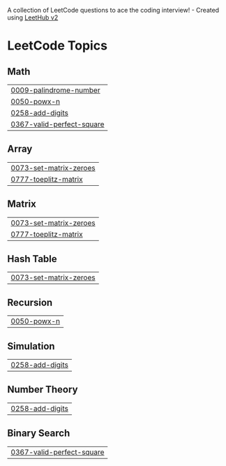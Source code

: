 A collection of LeetCode questions to ace the coding interview! - Created using [LeetHub v2](https://github.com/arunbhardwaj/LeetHub-2.0)
<!---LeetCode Topics Start-->
# LeetCode Topics
## Math
|  |
| ------- |
| [0009-palindrome-number](https://github.com/sarthakkasliwal/Leetcode/tree/master/0009-palindrome-number) |
| [0050-powx-n](https://github.com/sarthakkasliwal/Leetcode/tree/master/0050-powx-n) |
| [0258-add-digits](https://github.com/sarthakkasliwal/Leetcode/tree/master/0258-add-digits) |
| [0367-valid-perfect-square](https://github.com/sarthakkasliwal/Leetcode/tree/master/0367-valid-perfect-square) |
## Array
|  |
| ------- |
| [0073-set-matrix-zeroes](https://github.com/sarthakkasliwal/Leetcode/tree/master/0073-set-matrix-zeroes) |
| [0777-toeplitz-matrix](https://github.com/sarthakkasliwal/Leetcode/tree/master/0777-toeplitz-matrix) |
## Matrix
|  |
| ------- |
| [0073-set-matrix-zeroes](https://github.com/sarthakkasliwal/Leetcode/tree/master/0073-set-matrix-zeroes) |
| [0777-toeplitz-matrix](https://github.com/sarthakkasliwal/Leetcode/tree/master/0777-toeplitz-matrix) |
## Hash Table
|  |
| ------- |
| [0073-set-matrix-zeroes](https://github.com/sarthakkasliwal/Leetcode/tree/master/0073-set-matrix-zeroes) |
## Recursion
|  |
| ------- |
| [0050-powx-n](https://github.com/sarthakkasliwal/Leetcode/tree/master/0050-powx-n) |
## Simulation
|  |
| ------- |
| [0258-add-digits](https://github.com/sarthakkasliwal/Leetcode/tree/master/0258-add-digits) |
## Number Theory
|  |
| ------- |
| [0258-add-digits](https://github.com/sarthakkasliwal/Leetcode/tree/master/0258-add-digits) |
## Binary Search
|  |
| ------- |
| [0367-valid-perfect-square](https://github.com/sarthakkasliwal/Leetcode/tree/master/0367-valid-perfect-square) |
<!---LeetCode Topics End-->